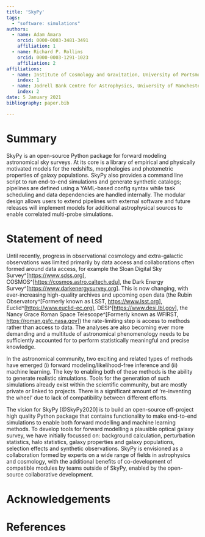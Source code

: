 ```yaml
---
title: 'SkyPy'
tags:
  - "software: simulations"
authors:
  - name: Adam Amara
    orcid: 0000-0003-3481-3491
    affiliation: 1
  - name: Richard P. Rollins
    orcid: 0000-0003-1291-1023
    affiliation: 2
affiliations:
  - name: Institute of Cosmology and Gravitation, University of Portsmouth, Portsmouth, P01 3FX UK
    index: 1
  - name: Jodrell Bank Centre for Astrophysics, University of Manchester, Manchester, M13 9PL UK
    index: 2
date: 5 January 2021
bibliography: paper.bib

---
```


# Summary

SkyPy is an open-source Python package for forward modeling astronomical sky surveys. At its core is a library of empirical and physically motivated models for the redshifts, morphologies and photometric properties of galaxy populations. SkyPy also provides a command line script to run end-to-end simulations and generate synthetic catalogs; pipelines are defined using a YAML-based config syntax while task scheduling and data dependencies are handled internally. The modular design allows users to extend pipelines with external software and future releases will implement models for additional astrophysical sources to enable correlated multi-probe simulations.


# Statement of need

Until recently, progress in observational cosmology and extra-galactic observations was limited primarily by data access and collaborations often formed around data access, for example the Sloan Digital Sky Survey^[https://www.sdss.org], COSMOS^[https://cosmos.astro.caltech.edu], the Dark Energy Survey^[https://www.darkenergysurvey.org]. This is now changing, with ever-increasing high-quality archives and upcoming open data (the Rubin Observatory^[Formerly known as LSST, https://www.lsst.org], Euclid^[https://www.euclid-ec.org], DESI^[https://www.desi.lbl.gov], the Nancy Grace Roman Space Telescope^[Formerly known as WFIRST, https://roman.gsfc.nasa.gov]) the rate-limiting step is access to methods rather than access to data. The analyses are also becoming ever more demanding and a multitude of astronomical phenomenology needs to be sufficiently accounted for to perform statistically meaningful and precise knowledge.

In the astronomical community, two exciting and related types of methods have emerged (i) forward modeling/likelihood-free inference and (ii) machine learning. The key to enabling both of these methods is the ability to generate realistic simulations. Tools for the generation of such simulations already exist within the scientific community, but are mostly private or linked to projects.  There is a significant amount of ‘re-inventing the wheel’ due to lack of compatibility between different efforts. 

The vision for SkyPy [@SkyPy2020] is to build an open-source off-project high quality Python package that contains functionality to make end-to-end simulations to enable both forward modelling and machine learning methods. To develop tools for forward modelling a plausible optical galaxy survey, we have initially focussed on: background calculation, perturbation statistics, halo statistics, galaxy properties and galaxy populations, selection effects and synthetic observations. SkyPy is envisioned as a collaboration formed by experts on a wide range of fields in astrophysics and cosmology, with the additional benefits of co-development of compatible modules by teams outside of SkyPy, enabled by the open-source collaborative development.



# Acknowledgements



# References
